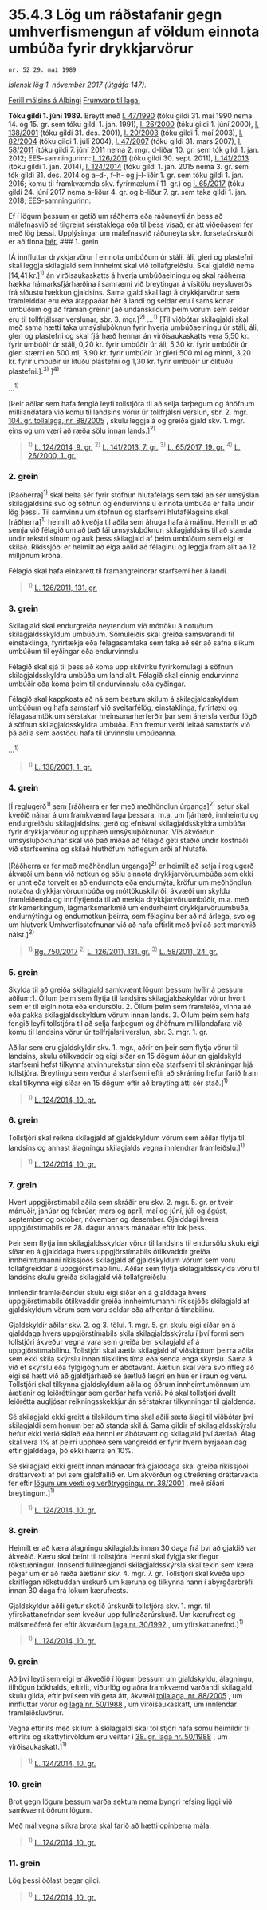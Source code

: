 # 35.4.3 Lög um ráðstafanir gegn umhverfismengun af völdum einnota umbúða fyrir drykkjarvörur

`nr. 52 29. maí 1989`

_Íslensk lög 1. nóvember 2017 (útgáfa 147)._

[Ferill málsins á Alþingi](https://www.althingi.is/thingstorf/thingmalalistar-eftir-thingum/ferill/?ltg=111&mnr=312)
[Frumvarp til laga.](https://www.althingi.is/altext/111/s/0573.html)

**Tóku gildi 1. júní 1989.**
Breytt með
[l. 47/1990](https://althingi.is/altext/stjt/1990.047.html) (tóku gildi 31. maí 1990 nema 14. og 15. gr. sem tóku gildi 1. jan. 1991),
[l. 26/2000](https://althingi.is/altext/stjt/2000.026.html) (tóku gildi 1. júní 2000),
[l. 138/2001](https://althingi.is/altext/stjt/2001.138.html) (tóku gildi 31. des. 2001),
[l. 20/2003](https://althingi.is/altext/stjt/2003.020.html) (tóku gildi 1. maí 2003),
[l. 82/2004](https://althingi.is/altext/stjt/2004.082.html) (tóku gildi 1. júlí 2004),
[l. 47/2007](https://althingi.is/altext/stjt/2007.047.html) (tóku gildi 31. mars 2007),
[l. 58/2011](https://althingi.is/altext/stjt/2011.058.html) (tóku gildi 7. júní 2011 nema 2. mgr. d-liðar 10. gr. sem tók gildi 1. jan. 2012;
EES-samningurinn:
[l. 126/2011](https://althingi.is/altext/stjt/2011.126.html) (tóku gildi 30. sept. 2011),
[l. 141/2013](https://althingi.is/altext/stjt/2013.141.html) (tóku gildi 1. jan. 2014),
[l. 124/2014](https://althingi.is/altext/stjt/2014.124.html) (tóku gildi 1. jan. 2015 nema 3. gr. sem tók gildi 31. des. 2014 og a–d-, f–h- og j–l-liðir 1. gr. sem tóku gildi 1. jan. 2016; komu til framkvæmda skv. fyrirmælum í 11. gr.) og
[l. 65/2017](https://althingi.is/altext/stjt/2017.065.html) (tóku gildi 24. júní 2017 nema a-liður 4. gr. og b-liður 7. gr. sem taka gildi 1. jan. 2018;
EES-samningurinn:

Ef í lögum þessum er getið um ráðherra eða ráðuneyti án þess að málefnasvið sé tilgreint sérstaklega eða til þess vísað, er átt viðeðasem fer með lög þessi. Upplýsingar um málefnasvið ráðuneyta skv. forsetaúrskurði er að finna [hér.](2017015.md) ### 1. grein

[Á innfluttar drykkjarvörur í einnota umbúðum úr stáli, áli, gleri og plastefni skal leggja skilagjald sem innheimt skal við tollafgreiðslu. Skal gjaldið nema [14,41 kr.]<sup>1)</sup> án virðisaukaskatts á hverja umbúðaeiningu og skal ráðherra hækka hámarksfjárhæðina í samræmi við breytingar á vísitölu neysluverðs frá síðustu hækkun gjaldsins. Sama gjald skal lagt á drykkjarvörur sem framleiddar eru eða átappaðar hér á landi og seldar eru í sams konar umbúðum og að framan greinir [að undanskildum þeim vörum sem seldar eru til tollfrjálsrar verslunar, sbr. 3. mgr.]<sup>2)</sup> …<sup>1)</sup> [Til viðbótar skilagjaldi skal með sama hætti taka umsýsluþóknun fyrir hverja umbúðaeiningu úr stáli, áli, gleri og plastefni og skal fjárhæð hennar án virðisaukaskatts vera 5,50 kr. fyrir umbúðir úr stáli, 0,20 kr. fyrir umbúðir úr áli, 5,30 kr. fyrir umbúðir úr gleri stærri en 500 ml, 3,90 kr. fyrir umbúðir úr gleri 500 ml og minni, 3,20 kr. fyrir umbúðir úr lituðu plastefni og 1,30 kr. fyrir umbúðir úr ólituðu plastefni.].<sup>3)</sup> ]<sup>4)</sup> 

…<sup>1)</sup> 

[Þeir aðilar sem hafa fengið leyfi tollstjóra til að selja farþegum og áhöfnum millilandafara við komu til landsins vörur úr tollfrjálsri verslun, sbr. 2. mgr. [104. gr. tollalaga, nr. 88/2005](2005088.md#G104) , skulu leggja á og greiða gjald skv. 1. mgr. eins og um væri að ræða sölu innan lands.]<sup>2)</sup> 

> <sup>1)</sup> [L. 124/2014, 9. gr.](https://althingi.is/altext/stjt/2014.124.html) <sup>2)</sup> [L. 141/2013, 7. gr.](https://althingi.is/altext/stjt/2013.141.html) <sup>3)</sup> [L. 65/2017, 19. gr.](https://althingi.is/altext/stjt/2017.065.html) <sup>4)</sup> [L. 26/2000, 1. gr.](https://althingi.is/altext/stjt/2000.026.html)

### 2. grein

[Ráðherra]<sup>1)</sup> skal beita sér fyrir stofnun hlutafélags sem taki að sér umsýslan skilagjaldsins svo og söfnun og endurvinnslu einnota umbúða er falla undir lög þessi. Til samvinnu um stofnun og starfsemi hlutafélagsins skal [ráðherra]<sup>1)</sup> heimilt að kveðja til aðila sem áhuga hafa á málinu. Heimilt er að semja við félagið um að það fái umsýsluþóknun skilagjaldsins til að standa undir rekstri sínum og auk þess skilagjald af þeim umbúðum sem eigi er skilað. Ríkissjóði er heimilt að eiga aðild að félaginu og leggja fram allt að 12 milljónum króna.

Félagið skal hafa einkarétt til framangreindrar starfsemi hér á landi.

> <sup>1)</sup> [L. 126/2011, 131. gr.](https://althingi.is/altext/stjt/2011.126.html)

### 3. grein

Skilagjald skal endurgreiða neytendum við móttöku á notuðum skilagjaldsskyldum umbúðum. Sömuleiðis skal greiða samsvarandi til einstaklinga, fyrirtækja eða félagasamtaka sem taka að sér að safna slíkum umbúðum til eyðingar eða endurvinnslu.

Félagið skal sjá til þess að koma upp skilvirku fyrirkomulagi á söfnun skilagjaldsskyldra umbúða um land allt. Félagið skal einnig endurvinna umbúðir eða koma þeim til endurvinnslu eða eyðingar.

Félagið skal kappkosta að ná sem bestum skilum á skilagjaldsskyldum umbúðum og hafa samstarf við sveitarfélög, einstaklinga, fyrirtæki og félagasamtök um sérstakar hreinsunarherferðir þar sem áhersla verður lögð á söfnun skilagjaldsskyldra umbúða. Enn fremur verði leitað samstarfs við þá aðila sem aðstöðu hafa til úrvinnslu umbúðanna.

…<sup>1)</sup> 

> <sup>1)</sup> [L. 138/2001, 1. gr.](https://althingi.is/altext/stjt/2001.138.html)

### 4. grein

[Í reglugerð<sup>1)</sup> sem [ráðherra er fer með meðhöndlun úrgangs]<sup>2)</sup> setur skal kveðið nánar á um framkvæmd laga þessara, m.a. um fjárhæð, innheimtu og endurgreiðslu skilagjaldsins, gerð og efnisval skilagjaldsskyldra umbúða fyrir drykkjarvörur og upphæð umsýsluþóknunar. Við ákvörðun umsýsluþóknunar skal við það miðað að félagið geti staðið undir kostnaði við starfsemina og skilað hluthöfum hóflegum arði af hlutafé.

[Ráðherra er fer með meðhöndlun úrgangs]<sup>2)</sup> er heimilt að setja í reglugerð ákvæði um bann við notkun og sölu einnota drykkjarvöruumbúða sem ekki er unnt eða torvelt er að endurnota eða endurnýta, kröfur um meðhöndlun notaðra drykkjarvöruumbúða og móttökuskilyrði, ákvæði um skyldu framleiðenda og innflytjenda til að merkja drykkjarvöruumbúðir, m.a. með strikamerkingum, lágmarksmarkmið um endurheimt drykkjarvöruumbúða, endurnýtingu og endurnotkun þeirra, sem félaginu ber að ná árlega, svo og um hlutverk Umhverfisstofnunar við að hafa eftirlit með því að sett markmið náist.]<sup>3)</sup> 

> <sup>1)</sup> [Rg. 750/2017](https://althingi.ishttps://www.reglugerd.is/reglugerdir/allar/nr/750-2017) <sup>2)</sup> [L. 126/2011, 131. gr.](https://althingi.is/altext/stjt/2011.126.html) <sup>3)</sup> [L. 58/2011, 24. gr.](https://althingi.is/altext/stjt/2011.058.html)

### 5. grein

Skylda til að greiða skilagjald samkvæmt lögum þessum hvílir á þessum aðilum:1. Öllum þeim sem flytja til landsins skilagjaldsskyldar vörur hvort sem er til eigin nota eða endursölu.
2. Öllum þeim sem framleiða, vinna að eða pakka skilagjaldsskyldum vörum innan lands.
3. Öllum þeim sem hafa fengið leyfi tollstjóra til að selja farþegum og áhöfnum millilandafara við komu til landsins vörur úr tollfrjálsri verslun, sbr. 3. mgr. 1. gr.

Aðilar sem eru gjaldskyldir skv. 1. mgr., aðrir en þeir sem flytja vörur til landsins, skulu ótilkvaddir og eigi síðar en 15 dögum áður en gjaldskyld starfsemi hefst tilkynna atvinnurekstur sinn eða starfsemi til skráningar hjá tollstjóra. Breytingu sem verður á starfsemi eftir að skráning hefur farið fram skal tilkynna eigi síðar en 15 dögum eftir að breyting átti sér stað.]<sup>1)</sup> 

> <sup>1)</sup> [L. 124/2014, 10. gr.](https://althingi.is/altext/stjt/2014.124.html)

### 6. grein

Tollstjóri skal reikna skilagjald af gjaldskyldum vörum sem aðilar flytja til landsins og annast álagningu skilagjalds vegna innlendrar framleiðslu.]<sup>1)</sup> 

> <sup>1)</sup> [L. 124/2014, 10. gr.](https://althingi.is/altext/stjt/2014.124.html)

### 7. grein

Hvert uppgjörstímabil aðila sem skráðir eru skv. 2. mgr. 5. gr. er tveir mánuðir, janúar og febrúar, mars og apríl, maí og júní, júlí og ágúst, september og október, nóvember og desember. Gjalddagi hvers uppgjörstímabils er 28. dagur annars mánaðar eftir lok þess.

Þeir sem flytja inn skilagjaldsskyldar vörur til landsins til endursölu skulu eigi síðar en á gjalddaga hvers uppgjörstímabils ótilkvaddir greiða innheimtumanni ríkissjóðs skilagjald af gjaldskyldum vörum sem voru tollafgreiddar á uppgjörstímabilinu. Aðilar sem flytja skilagjaldsskylda vöru til landsins skulu greiða skilagjald við tollafgreiðslu.

Innlendir framleiðendur skulu eigi síðar en á gjalddaga hvers uppgjörstímabils ótilkvaddir greiða innheimtumanni ríkissjóðs skilagjald af gjaldskyldum vörum sem voru seldar eða afhentar á tímabilinu.

Gjaldskyldir aðilar skv. 2. og 3. tölul. 1. mgr. 5. gr. skulu eigi síðar en á gjalddaga hvers uppgjörstímabils skila skilagjaldsskýrslu í því formi sem tollstjóri ákveður vegna vara sem greiða ber skilagjald af á uppgjörstímabilinu. Tollstjóri skal áætla skilagjald af viðskiptum þeirra aðila sem ekki skila skýrslu innan tilskilins tíma eða senda enga skýrslu. Sama á við ef skýrslu eða fylgigögnum er ábótavant. Áætlun skal vera svo rífleg að eigi sé hætt við að gjaldfjárhæð sé áætluð lægri en hún er í raun og veru. Tollstjóri skal tilkynna gjaldskyldum aðila og öðrum innheimtumönnum um áætlanir og leiðréttingar sem gerðar hafa verið. Þó skal tollstjóri ávallt leiðrétta augljósar reikningsskekkjur án sérstakrar tilkynningar til gjaldenda.

Sé skilagjald ekki greitt á tilskildum tíma skal aðili sæta álagi til viðbótar því skilagjaldi sem honum ber að standa skil á. Sama gildir ef skilagjaldsskýrslu hefur ekki verið skilað eða henni er ábótavant og skilagjald því áætlað. Álag skal vera 1% af þeirri upphæð sem vangreidd er fyrir hvern byrjaðan dag eftir gjalddaga, þó ekki hærra en 10%.

Sé skilagjald ekki greitt innan mánaðar frá gjalddaga skal greiða ríkissjóði dráttarvexti af því sem gjaldfallið er. Um ákvörðun og útreikning dráttarvaxta fer eftir [lögum um vexti og verðtryggingu, nr. 38/2001](2001038.md) , með síðari breytingum.]<sup>1)</sup> 

> <sup>1)</sup> [L. 124/2014, 10. gr.](https://althingi.is/altext/stjt/2014.124.html)

### 8. grein

Heimilt er að kæra álagningu skilagjalds innan 30 daga frá því að gjaldið var ákveðið. Kæru skal beint til tollstjóra. Henni skal fylgja skriflegur rökstuðningur. Innsend fullnægjandi skilagjaldsskýrsla skal tekin sem kæra þegar um er að ræða áætlanir skv. 4. mgr. 7. gr. Tollstjóri skal kveða upp skriflegan rökstuddan úrskurð um kæruna og tilkynna hann í ábyrgðarbréfi innan 30 daga frá lokum kærufrests.

Gjaldskyldur aðili getur skotið úrskurði tollstjóra skv. 1. mgr. til yfirskattanefndar sem kveður upp fullnaðarúrskurð. Um kærufrest og málsmeðferð fer eftir ákvæðum [laga nr. 30/1992](1992030.md) , um yfirskattanefnd.]<sup>1)</sup> 

> <sup>1)</sup> [L. 124/2014, 10. gr.](https://althingi.is/altext/stjt/2014.124.html)

### 9. grein

Að því leyti sem eigi er ákveðið í lögum þessum um gjaldskyldu, álagningu, tilhögun bókhalds, eftirlit, viðurlög og aðra framkvæmd varðandi skilagjald skulu gilda, eftir því sem við geta átt, ákvæði [tollalaga, nr. 88/2005](2005088.md) , um innfluttar vörur og [laga nr. 50/1988](1988050.md) , um virðisaukaskatt, um innlendar framleiðsluvörur.

Vegna eftirlits með skilum á skilagjaldi skal tollstjóri hafa sömu heimildir til eftirlits og skattyfirvöldum eru veittar í [38. gr. laga nr. 50/1988](1988050.md#G38) , um virðisaukaskatt.]<sup>1)</sup> 

> <sup>1)</sup> [L. 124/2014, 10. gr.](https://althingi.is/altext/stjt/2014.124.html)

### 10. grein

Brot gegn lögum þessum varða sektum nema þyngri refsing liggi við samkvæmt öðrum lögum.

Með mál vegna slíkra brota skal farið að hætti opinberra mála.

> <sup>1)</sup> [L. 124/2014, 10. gr.](https://althingi.is/altext/stjt/2014.124.html)

### 11. grein

Lög þessi öðlast þegar gildi.

> <sup>1)</sup> [L. 124/2014, 10. gr.](https://althingi.is/altext/stjt/2014.124.html)
